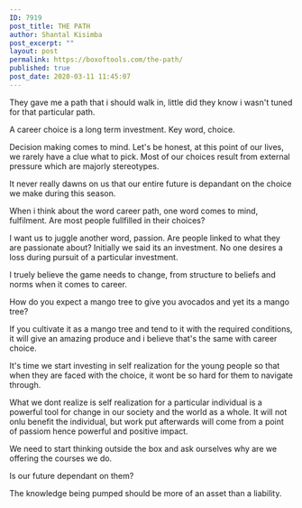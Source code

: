 ```yaml
---
ID: 7919
post_title: THE PATH
author: Shantal Kisimba
post_excerpt: ""
layout: post
permalink: https://boxoftools.com/the-path/
published: true
post_date: 2020-03-11 11:45:07
---
```

<!-- wp:paragraph -->
<p>They gave me a path that i should walk in, little did they know i wasn't tuned for that particular path.</p>
<!-- /wp:paragraph -->

<!-- wp:paragraph -->
<p>A career choice is a long term investment. Key word, choice.</p>
<!-- /wp:paragraph -->

<!-- wp:paragraph -->
<p>Decision making comes to mind. Let's be honest, at this point of our lives,  we rarely have a clue what to pick. Most of our choices result from external pressure which are majorly stereotypes. </p>
<!-- /wp:paragraph -->

<!-- wp:paragraph -->
<p>It never really dawns on us that our entire future is depandant on the choice we make during this season. </p>
<!-- /wp:paragraph -->

<!-- wp:paragraph -->
<p>When i think about the word career path, one word comes to mind, fulfilment. Are most people fullfilled in their choices?</p>
<!-- /wp:paragraph -->

<!-- wp:paragraph -->
<p>I want us to juggle another word, passion. Are people linked to what they are passionate about? Initially we said its an investment. No one desires a loss during pursuit of a particular investment. </p>
<!-- /wp:paragraph -->

<!-- wp:paragraph -->
<p>I truely believe the game needs to change, from structure to beliefs and norms when it comes to career.</p>
<!-- /wp:paragraph -->

<!-- wp:paragraph -->
<p>How do you expect a mango tree to give you avocados and yet its a mango tree?</p>
<!-- /wp:paragraph -->

<!-- wp:paragraph -->
<p>If you cultivate it as a mango tree and tend to it with the required conditions, it will give an amazing produce and i believe that's the same with career choice.</p>
<!-- /wp:paragraph -->

<!-- wp:paragraph -->
<p>It's time we start investing in self realization for the young people so that when they are faced with the choice, it wont be so hard for them to navigate through.</p>
<!-- /wp:paragraph -->

<!-- wp:paragraph -->
<p>What we dont realize is self realization for a particular individual is a powerful tool for change in our society and the world as a whole. It will not onlu benefit the individual,  but work put afterwards will come from a point of passiom hence powerful and positive impact. </p>
<!-- /wp:paragraph -->

<!-- wp:paragraph -->
<p>We need to start thinking outside the box and ask ourselves why are we offering the courses we do.</p>
<!-- /wp:paragraph -->

<!-- wp:paragraph -->
<p>Is our future dependant on them? </p>
<!-- /wp:paragraph -->

<!-- wp:paragraph -->
<p>The knowledge being pumped should be more of an asset than a liability.</p>
<!-- /wp:paragraph -->

<!-- wp:image {"id":7925,"sizeSlug":"large"} -->
<figure class="wp-block-image size-large"><img src="https://boxoftools.com/wp-content/uploads/2020/02/IMG-20200228-WA0045-1024x682.jpg" alt="" class="wp-image-7925"/></figure>
<!-- /wp:image -->